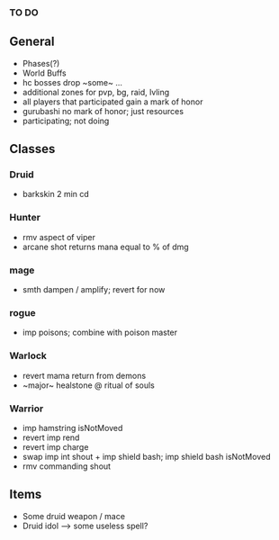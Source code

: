 ### TO DO

## General

- Phases(?)
- World Buffs
- hc bosses drop ~some~ ...
- additional zones for pvp, bg, raid, lvling
- all players that participated gain a mark of honor
- gurubashi no mark of honor; just resources
- participating; not doing

## Classes

### Druid
- barkskin 2 min cd

### Hunter
- rmv aspect of viper
- arcane shot returns mana equal to % of dmg

### mage
- smth dampen / amplify; revert for now

### rogue
- imp poisons; combine with poison master

### Warlock
- revert mama return from demons
- ~major~ healstone @ ritual of souls

### Warrior
- imp hamstring isNotMoved
- revert imp rend
- revert imp charge
- swap imp int shout + imp shield bash; imp shield bash isNotMoved
- rmv commanding shout

## Items

- Some druid weapon / mace
- Druid idol --> some useless spell?
